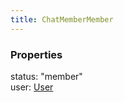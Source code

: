 ```yaml
---
title: ChatMemberMember
---
```


### Properties

<div class="flex flex-col gap-3"><div><div class="flex gap-2"><div class="font-mono"><span class="font-bold">status</span><span class="opacity-50">:</span> <span>&quot;member&quot;</span></div></div></div><div><div class="flex gap-2"><div class="font-mono"><span class="font-bold">user</span><span class="opacity-50">:</span> <a href="/gh/types/user"  >User</a></div></div></div></div>

